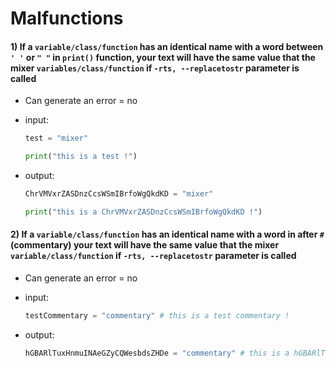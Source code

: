 # Malfunctions

#### 1) If a `variable/class/function` has an identical name with a word between `' '` or `" "` in `print()` function, your text will have the same value that the mixer `variables/class/function` if `-rts, --replacetostr` parameter is called
- Can generate an error = no
- input:
  ```python
  test = "mixer"

  print("this is a test !")
  ```

- output:
  ```python
  ChrVMVxrZASDnzCcsWSmIBrfoWgQkdKD = "mixer"

  print("this is a ChrVMVxrZASDnzCcsWSmIBrfoWgQkdKD !")
  ```

#### 2) If a `variable/class/function` has an identical name with a word in after `#` (commentary) your text will have the same value that the mixer `variable/class/function` if `-rts, --replacetostr` parameter is called
- Can generate an error = no
- input:
  ```python
  testCommentary = "commentary" # this is a test commentary !
  ```

- output:
  ```python
  hGBARlTuxHnmuINAeGZyCQWesbdsZHDe = "commentary" # this is a hGBARlTuxHnmuINAeGZyCQWesbdsZHDe !
  ```
